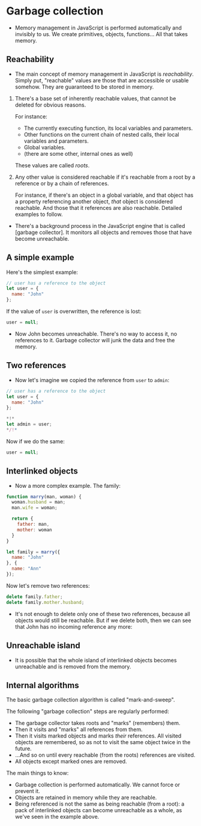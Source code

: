 # Garbage collection

- Memory management in JavaScript is performed automatically and invisibly to us. We create primitives, objects, functions... All that takes memory.

## Reachability

- The main concept of memory management in JavaScript is *reachability*. Simply put, "reachable" values are those that are accessible or usable somehow. They are guaranteed to be stored in memory.

1. There's a base set of inherently reachable values, that cannot be deleted for obvious reasons.

    For instance:

    - The currently executing function, its local variables and parameters.
    - Other functions on the current chain of nested calls, their local variables and parameters.
    - Global variables.
    - (there are some other, internal ones as well)

    These values are called *roots*.

2. Any other value is considered reachable if it's reachable from a root by a reference or by a chain of references.

    For instance, if there's an object in a global variable, and that object has a property referencing another object, *that* object is considered reachable. And those that it references are also reachable. Detailed examples to follow.

- There's a background process in the JavaScript engine that is called [garbage collector]. It monitors all objects and removes those that have become unreachable.

## A simple example

Here's the simplest example:

```js
// user has a reference to the object
let user = {
  name: "John"
};
```

If the value of `user` is overwritten, the reference is lost:

```js
user = null;
```


- Now John becomes unreachable. There's no way to access it, no references to it. Garbage collector will junk the data and free the memory.

## Two references

- Now let's imagine we copied the reference from `user` to `admin`:

```js
// user has a reference to the object
let user = {
  name: "John"
};

*!*
let admin = user;
*/!*
```


Now if we do the same:
```js
user = null;
```

## Interlinked objects

- Now a more complex example. The family:

```js
function marry(man, woman) {
  woman.husband = man;
  man.wife = woman;

  return {
    father: man,
    mother: woman
  }
}

let family = marry({
  name: "John"
}, {
  name: "Ann"
});
```

Now let's remove two references:

```js
delete family.father;
delete family.mother.husband;
```

- It's not enough to delete only one of these two references, because all objects would still be reachable. But if we delete both, then we can see that John has no incoming reference any more:


## Unreachable island

- It is possible that the whole island of interlinked objects becomes unreachable and is removed from the memory.


## Internal algorithms

The basic garbage collection algorithm is called "mark-and-sweep".

The following "garbage collection" steps are regularly performed:

- The garbage collector takes roots and "marks" (remembers) them.
- Then it visits and "marks" all references from them.
- Then it visits marked objects and marks *their* references. All visited objects are remembered, so as not to visit the same object twice in the future.
- ...And so on until every reachable (from the roots) references are visited.
- All objects except marked ones are removed.

The main things to know:

- Garbage collection is performed automatically. We cannot force or prevent it.
- Objects are retained in memory while they are reachable.
- Being referenced is not the same as being reachable (from a root): a pack of interlinked objects can become unreachable as a whole, as we've seen in the example above.

